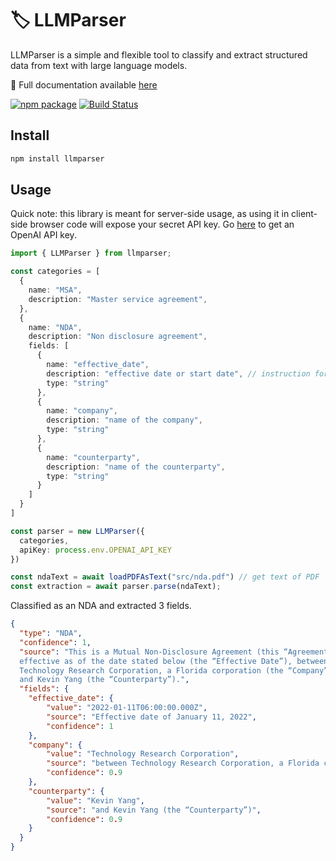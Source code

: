 # 🏷 LLMParser

LLMParser is a simple and flexible tool to classify and extract structured data from text with large language models.

📖 Full documentation available [here](https://llmparser.com/docs)

[![npm package][npm-img]][npm-url]
[![Build Status][build-img]][build-url]

## Install

```bash
npm install llmparser
```

## Usage

Quick note: this library is meant for server-side usage, as using it in client-side browser code will expose your secret API key. Go [here](https://platform.openai.com/docs/api-reference/authentication) to get an OpenAI API key.

```ts
import { LLMParser } from llmparser;

const categories = [
  {
    name: "MSA",
    description: "Master service agreement",
  },
  {
    name: "NDA",
    description: "Non disclosure agreement",
    fields: [
      {
        name: "effective_date",
        description: "effective date or start date", // instruction for LLM
        type: "string"
      },
      {
        name: "company",
        description: "name of the company",
        type: "string"
      },
      {
        name: "counterparty",
        description: "name of the counterparty",
        type: "string"
      }
    ]
  }
]

const parser = new LLMParser({
  categories,
  apiKey: process.env.OPENAI_API_KEY
})

const ndaText = await loadPDFAsText("src/nda.pdf") // get text of PDF
const extraction = await parser.parse(ndaText);
```

Classified as an NDA and extracted 3 fields.

```json
{
  "type": "NDA",
  "confidence": 1,
  "source": "This is a Mutual Non-Disclosure Agreement (this “Agreement”), 
  effective as of the date stated below (the “Effective Date”), between 
  Technology Research Corporation, a Florida corporation (the “Company”), 
  and Kevin Yang (the “Counterparty”).",
  "fields": {
    "effective_date": {
        "value": "2022-01-11T06:00:00.000Z",
        "source": "Effective date of January 11, 2022",
        "confidence": 1
    },
    "company": {
        "value": "Technology Research Corporation",
        "source": "between Technology Research Corporation, a Florida corporation",
        "confidence": 0.9
    },
    "counterparty": {
        "value": "Kevin Yang",
        "source": "and Kevin Yang (the “Counterparty”)",
        "confidence": 0.9
    }
  }
}
```

[build-img]:https://github.com/kyang6/llmparser/actions/workflows/release.yml/badge.svg
[build-url]:https://github.com/kyang6/llmparser/actions/workflows/release.yml
[npm-img]:https://img.shields.io/npm/v/llmparser
[npm-url]:https://www.npmjs.com/package/llmparser
